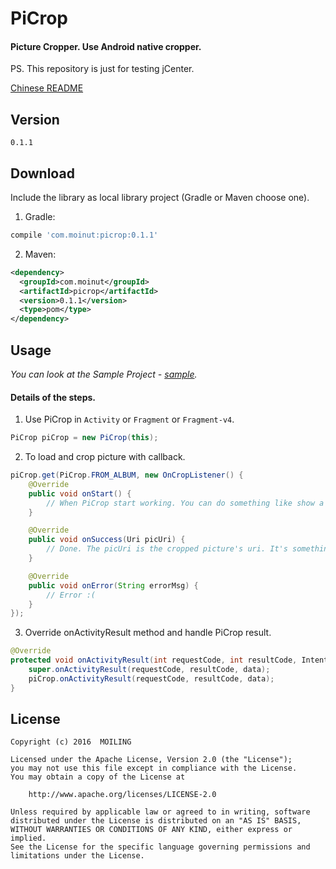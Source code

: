 # PiCrop
#### Picture Cropper. Use Android native cropper.
PS. This repository is just for testing jCenter.

[Chinese README](https://github.com/moiling/PiCrop/blob/master/README_CHINESE.md)

## Version
`0.1.1`

## Download

Include the library as local library project (Gradle or Maven choose one).

  1. Gradle:

  ```groovy
  compile 'com.moinut:picrop:0.1.1'
  ```
  2. Maven:

  ```xml
  <dependency>
    <groupId>com.moinut</groupId>
    <artifactId>picrop</artifactId>
    <version>0.1.1</version>
    <type>pom</type>
  </dependency>
  ```

## Usage

*You can look at the Sample Project - [sample](https://github.com/moiling/PiCrop/tree/master/sample).*

#### Details of the steps.

1. Use PiCrop in `Activity` or `Fragment` or `Fragment-v4`.

  ```java
  PiCrop piCrop = new PiCrop(this);
  ```

2. To load and crop picture with callback.

  ```java
  piCrop.get(PiCrop.FROM_ALBUM, new OnCropListener() {
      @Override
      public void onStart() {
          // When PiCrop start working. You can do something like show a progressbar.
      }

      @Override
      public void onSuccess(Uri picUri) {
          // Done. The picUri is the cropped picture's uri. It's something you want!
      }

      @Override
      public void onError(String errorMsg) {
          // Error :(
      }
  });
  ```

3. Override onActivityResult method and handle PiCrop result.

  ```java
  @Override
  protected void onActivityResult(int requestCode, int resultCode, Intent data) {
      super.onActivityResult(requestCode, resultCode, data);
      piCrop.onActivityResult(requestCode, resultCode, data);
  }
  ```

## License
```
Copyright (c) 2016  MOILING

Licensed under the Apache License, Version 2.0 (the "License");
you may not use this file except in compliance with the License.
You may obtain a copy of the License at

    http://www.apache.org/licenses/LICENSE-2.0

Unless required by applicable law or agreed to in writing, software
distributed under the License is distributed on an "AS IS" BASIS,
WITHOUT WARRANTIES OR CONDITIONS OF ANY KIND, either express or implied.
See the License for the specific language governing permissions and
limitations under the License.
```
